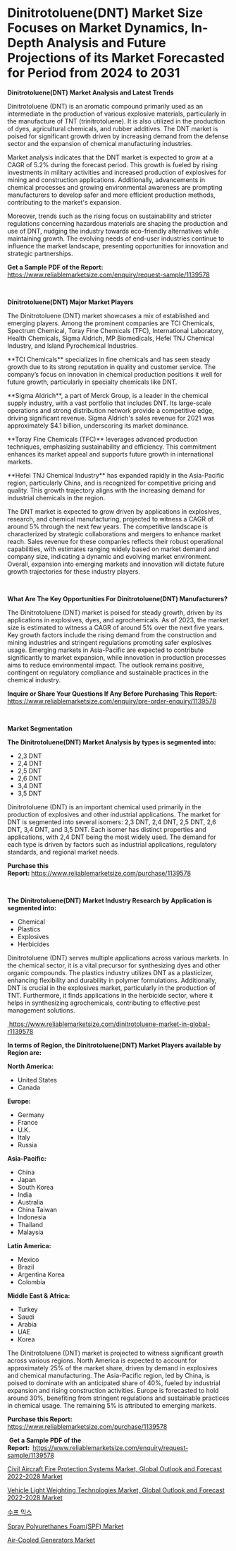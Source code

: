 <p><h1>Dinitrotoluene(DNT) Market Size Focuses on Market Dynamics, In-Depth Analysis and Future Projections of its Market Forecasted for Period from 2024 to 2031</h1></p><p><strong>Dinitrotoluene(DNT) Market Analysis and Latest Trends</strong></p>
<p><p>Dinitrotoluene (DNT) is an aromatic compound primarily used as an intermediate in the production of various explosive materials, particularly in the manufacture of TNT (trinitrotoluene). It is also utilized in the production of dyes, agricultural chemicals, and rubber additives. The DNT market is poised for significant growth driven by increasing demand from the defense sector and the expansion of chemical manufacturing industries. </p><p>Market analysis indicates that the DNT market is expected to grow at a CAGR of 5.2% during the forecast period. This growth is fueled by rising investments in military activities and increased production of explosives for mining and construction applications. Additionally, advancements in chemical processes and growing environmental awareness are prompting manufacturers to develop safer and more efficient production methods, contributing to the market's expansion.</p><p>Moreover, trends such as the rising focus on sustainability and stricter regulations concerning hazardous materials are shaping the production and use of DNT, nudging the industry towards eco-friendly alternatives while maintaining growth. The evolving needs of end-user industries continue to influence the market landscape, presenting opportunities for innovation and strategic partnerships.</p></p>
<p><strong>Get a Sample PDF of the Report:&nbsp;</strong> <a href="https://www.reliablemarketsize.com/enquiry/request-sample/1139578?utm_campaign=1103&utm_medium=2&utm_source=Github&utm_content=ia&utm_term=14102024&utm_id=dinitrotoluenednt">https://www.reliablemarketsize.com/enquiry/request-sample/1139578</a></p>
<p>&nbsp;</p>
<p><strong>Dinitrotoluene(DNT) Major Market Players</strong></p>
<p><p>The Dinitrotoluene (DNT) market showcases a mix of established and emerging players. Among the prominent companies are TCI Chemicals, Spectrum Chemical, Toray Fine Chemicals (TFC), International Laboratory, Health Chemicals, Sigma Aldrich, MP Biomedicals, Hefei TNJ Chemical Industry, and Island Pyrochemical Industries.</p><p>**TCI Chemicals** specializes in fine chemicals and has seen steady growth due to its strong reputation in quality and customer service. The company’s focus on innovation in chemical production positions it well for future growth, particularly in specialty chemicals like DNT. </p><p>**Sigma Aldrich**, a part of Merck Group, is a leader in the chemical supply industry, with a vast portfolio that includes DNT. Its large-scale operations and strong distribution network provide a competitive edge, driving significant revenue. Sigma Aldrich's sales revenue for 2021 was approximately $4.1 billion, underscoring its market dominance.</p><p>**Toray Fine Chemicals (TFC)** leverages advanced production techniques, emphasizing sustainability and efficiency. This commitment enhances its market appeal and supports future growth in international markets. </p><p>**Hefei TNJ Chemical Industry** has expanded rapidly in the Asia-Pacific region, particularly China, and is recognized for competitive pricing and quality. This growth trajectory aligns with the increasing demand for industrial chemicals in the region.</p><p>The DNT market is expected to grow driven by applications in explosives, research, and chemical manufacturing, projected to witness a CAGR of around 5% through the next few years. The competitive landscape is characterized by strategic collaborations and mergers to enhance market reach. Sales revenue for these companies reflects their robust operational capabilities, with estimates ranging widely based on market demand and company size, indicating a dynamic and evolving market environment. Overall, expansion into emerging markets and innovation will dictate future growth trajectories for these industry players.</p></p>
<p>&nbsp;</p>
<p><strong>What Are The Key Opportunities For Dinitrotoluene(DNT) Manufacturers?</strong></p>
<p><p>The Dinitrotoluene (DNT) market is poised for steady growth, driven by its applications in explosives, dyes, and agrochemicals. As of 2023, the market size is estimated to witness a CAGR of around 5% over the next five years. Key growth factors include the rising demand from the construction and mining industries and stringent regulations promoting safer explosives usage. Emerging markets in Asia-Pacific are expected to contribute significantly to market expansion, while innovation in production processes aims to reduce environmental impact. The outlook remains positive, contingent on regulatory compliance and sustainable practices in the chemical industry.</p></p>
<p><strong>Inquire or Share Your Questions If Any Before Purchasing This Report:</strong> <a href="https://www.reliablemarketsize.com/enquiry/pre-order-enquiry/1139578?utm_campaign=1103&utm_medium=2&utm_source=Github&utm_content=ia&utm_term=14102024&utm_id=dinitrotoluenednt">https://www.reliablemarketsize.com/enquiry/pre-order-enquiry/1139578</a></p>
<p>&nbsp;</p>
<p><strong>Market Segmentation</strong></p>
<p><strong>The Dinitrotoluene(DNT) Market Analysis by types is segmented into:</strong></p>
<p><ul><li>2,3 DNT</li><li>2,4 DNT</li><li>2,5 DNT</li><li>2,6 DNT</li><li>3,4 DNT</li><li>3,5 DNT</li></ul></p>
<p><p>Dinitrotoluene (DNT) is an important chemical used primarily in the production of explosives and other industrial applications. The market for DNT is segmented into several isomers: 2,3 DNT, 2,4 DNT, 2,5 DNT, 2,6 DNT, 3,4 DNT, and 3,5 DNT. Each isomer has distinct properties and applications, with 2,4 DNT being the most widely used. The demand for each type is driven by factors such as industrial applications, regulatory standards, and regional market needs.</p></p>
<p><strong>Purchase this Report:&nbsp;</strong><a href="https://www.reliablemarketsize.com/purchase/1139578?utm_campaign=1103&utm_medium=2&utm_source=Github&utm_content=ia&utm_term=14102024&utm_id=dinitrotoluenednt">https://www.reliablemarketsize.com/purchase/1139578</a></p>
<p>&nbsp;</p>
<p><strong>The Dinitrotoluene(DNT) Market Industry Research by Application is segmented into:</strong></p>
<p><ul><li>Chemical</li><li>Plastics</li><li>Explosives</li><li>Herbicides</li></ul></p>
<p><p>Dinitrotoluene (DNT) serves multiple applications across various markets. In the chemical sector, it is a vital precursor for synthesizing dyes and other organic compounds. The plastics industry utilizes DNT as a plasticizer, enhancing flexibility and durability in polymer formulations. Additionally, DNT is crucial in the explosives market, particularly in the production of TNT. Furthermore, it finds applications in the herbicide sector, where it helps in synthesizing agrochemicals, contributing to effective pest management solutions.</p></p>
<p><a href="https://www.reliablemarketsize.com/dinitrotoluene-market-in-global-r1139578?utm_campaign=1103&utm_medium=2&utm_source=Github&utm_content=ia&utm_term=14102024&utm_id=dinitrotoluenednt">&nbsp;https://www.reliablemarketsize.com/dinitrotoluene-market-in-global-r1139578</a></p>
<p><strong>In terms of Region, the Dinitrotoluene(DNT) Market Players available by Region are:</strong></p>
<p>
    <p> <strong> North America: </strong>
        <ul>
            <li>United States</li>
            <li>Canada</li>
        </ul>
        </p> 
    <p> <strong> Europe: </strong>
        <ul>
            <li>Germany</li>
            <li>France</li>
            <li>U.K.</li>
            <li>Italy</li>
            <li>Russia</li>
        </ul>
        </p> 
    <p> <strong> Asia-Pacific: </strong>
        <ul>
            <li>China</li>
            <li>Japan</li>
            <li>South Korea</li>
            <li>India</li>
            <li>Australia</li>
            <li>China Taiwan</li>
            <li>Indonesia</li>
            <li>Thailand</li>
            <li>Malaysia</li>
        </ul>
        </p> 
    <p> <strong> Latin America: </strong>
        <ul>
            <li>Mexico</li>
            <li>Brazil</li>
            <li>Argentina Korea</li>
            <li>Colombia</li>
        </ul>
        </p> 
    <p> <strong> Middle East & Africa: </strong>
        <ul>
            <li>Turkey</li>
            <li>Saudi</li>
            <li>Arabia</li>
            <li>UAE</li>
            <li>Korea</li>
        </ul>
    </p>
    </p>
<p><p>The Dinitrotoluene (DNT) market is projected to witness significant growth across various regions. North America is expected to account for approximately 25% of the market share, driven by demand in explosives and chemical manufacturing. The Asia-Pacific region, led by China, is poised to dominate with an anticipated share of 40%, fueled by industrial expansion and rising construction activities. Europe is forecasted to hold around 30%, benefiting from stringent regulations and sustainable practices in chemical usage. The remaining 5% is attributed to emerging markets.</p></p>
<p><strong>Purchase this Report: </strong><a href="https://www.reliablemarketsize.com/purchase/1139578?utm_campaign=1103&utm_medium=2&utm_source=Github&utm_content=ia&utm_term=14102024&utm_id=dinitrotoluenednt">https://www.reliablemarketsize.com/purchase/1139578</a></p>
<p>&nbsp;<strong>Get a Sample PDF of the Report:&nbsp;&nbsp;</strong><a href="https://www.reliablemarketsize.com/enquiry/request-sample/1139578?utm_campaign=1103&utm_medium=2&utm_source=Github&utm_content=ia&utm_term=14102024&utm_id=dinitrotoluenednt">https://www.reliablemarketsize.com/enquiry/request-sample/1139578</a></p>
<p><strong></strong></p>
<p><p><a href="https://www.linkedin.com/pulse/civil-aircraft-fire-protection-systems-market-global-outlook-6da8f?utm_campaign=1103&utm_medium=2&utm_source=Github&utm_content=ia&utm_term=14102024&utm_id=dinitrotoluenednt">Civil Aircraft Fire Protection Systems Market, Global Outlook and Forecast 2022-2028 Market</a></p><p><a href="https://www.linkedin.com/pulse/vehicle-light-weighting-technologies-market-global-outlook-d5fxf?utm_campaign=1103&utm_medium=2&utm_source=Github&utm_content=ia&utm_term=14102024&utm_id=dinitrotoluenednt">Vehicle Light Weighting Technologies Market, Global Outlook and Forecast 2022-2028 Market</a></p><p><a href="https://github.com/sougarounis/Market-Research-Report-List-6/blob/main/810191918056.md?utm_campaign=1103&utm_medium=2&utm_source=Github&utm_content=ia&utm_term=14102024&utm_id=dinitrotoluenednt">수프 믹스</a></p><p><a href="https://github.com/anidillnagatat/Market-Research-Report-List-1/blob/main/spray-polyurethanes-foamspf-market.md?utm_campaign=1103&utm_medium=2&utm_source=Github&utm_content=ia&utm_term=14102024&utm_id=dinitrotoluenednt">Spray Polyurethanes Foam(SPF) Market</a></p><p><a href="https://github.com/danyelltzmol/Market-Research-Report-List-1/blob/main/air-cooled-generators-market.md?utm_campaign=1103&utm_medium=2&utm_source=Github&utm_content=ia&utm_term=14102024&utm_id=dinitrotoluenednt">Air-Cooled Generators Market</a></p></p>